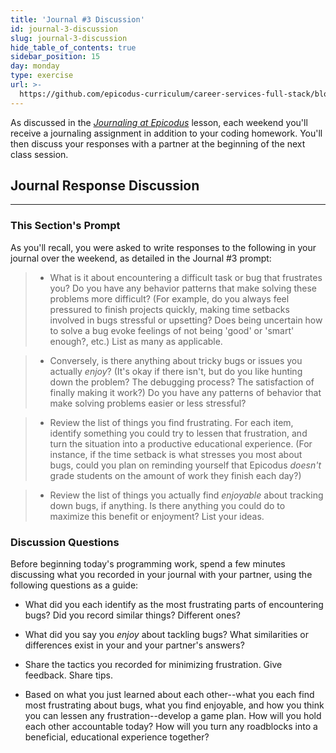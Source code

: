 ```yaml
---
title: 'Journal #3 Discussion'
id: journal-3-discussion
slug: journal-3-discussion
hide_table_of_contents: true
sidebar_position: 15
day: monday
type: exercise
url: >-
  https://github.com/epicodus-curriculum/career-services-full-stack/blob/main/2_week_three_journal_discussion_classwork.md
---
```


As discussed in the _[Journaling at Epicodus](https://new.learnhowtoprogram.com/introduction-to-programming/git-html-and-css/homework-journaling-at-epicodus)_ lesson, each weekend you'll receive a journaling assignment in addition to your coding homework. You'll then discuss your responses with a partner at the beginning of the next class session.

## Journal Response Discussion
---

### This Section's Prompt

As you'll recall, you were asked to write responses to the following in your journal over the weekend, as detailed in the Journal #3 prompt:

>* What is it about encountering a difficult task or bug that frustrates you? Do you have any behavior patterns that make solving these problems more difficult? (For example, do you always feel pressured to finish projects quickly, making time setbacks involved in bugs stressful or upsetting? Does being uncertain how to solve a bug evoke feelings of not being 'good' or 'smart' enough?, etc.) List as many as applicable.

>* Conversely, is there anything about tricky bugs or issues you actually _enjoy_? (It's okay if there isn't, but do you like hunting down the problem? The debugging process? The satisfaction of finally making it work?) Do you have any patterns of behavior that make solving problems easier or less stressful?

>* Review the list of things you find frustrating. For each item, identify something you could try to lessen that frustration, and turn the situation into a productive educational experience. (For instance, if the time setback is what stresses you most about bugs, could you plan on reminding yourself that Epicodus _doesn't_ grade students on the amount of work they finish each day?)

>* Review the list of things you actually find _enjoyable_ about tracking down bugs, if anything. Is there anything you could do to maximize this benefit or enjoyment? List your ideas.

### Discussion Questions

Before beginning today's programming work, spend a few minutes discussing what you recorded in your journal with your partner, using the following questions as a guide:

* What did you each identify as the most frustrating parts of encountering bugs? Did you record similar things? Different ones?

* What did you say you _enjoy_ about tackling bugs? What similarities or differences exist in your and your partner's answers?

* Share the tactics you recorded for minimizing frustration. Give feedback. Share tips.

* Based on what you just learned about each other--what you each find most frustrating about bugs, what you find enjoyable, and how you think you can lessen any frustration--develop a game plan. How will you hold each other accountable today? How will you turn any roadblocks into a beneficial, educational experience together?

